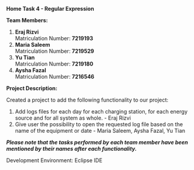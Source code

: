 **Home Task 4 - Regular Expression**

**Team Members:**
  1. **Eraj Rizvi**
     <br/> 
     Matriculation Number: **7219193**
     <br/> 
  3. **Maria Saleem**
     <br/>
     Matriculation Number: **7219529**
     <br/> 
  5. **Yu Tian**
     <br/>
     Matriculation Number: **7219180**
     <br/> 
  7. **Aysha Fazal**
      <br/> 
     Matriculation Number: **7216546**
     
**Project Description:** 

Created a project to add the following functionality to our project:
<br/> 
1. Add logs files for each day for each charging station, for each energy source and for all system as whole. - Eraj Rizvi
   <br/> 
2. Give user the possibility to open the requested log file based on the name of the equipment or date  - Maria Saleem, Aysha Fazal, Yu Tian
    <br/> 

***Please note that the tasks performed by each team member have been mentioned by their names after each functionality.***

Development Environment: Eclipse IDE
